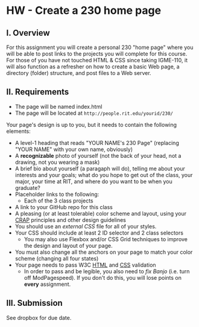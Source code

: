# HW - Create a 230 home page

## I. Overview
For this assignment you will create a personal 230 "home page" where you will be able to post links to the projects you will complete for this course. For those of you have not touched HTML & CSS since taking IGME-110, it will also function as a refresher on how to create a basic Web page, a directory (folder) structure, and post files to a Web server.

## II. Requirements
* The page will be named index.html
* The page will be located at `http://people.rit.edu/yourid/230/`

Your page's design is up to you, but it needs to contain the following elements:
* A level-1 heading that reads "YOUR NAME's 230 Page" (replacing "YOUR NAME" with your own name, obviously)
* A **recognizable** photo of yourself (not the back of your head, not a drawing, not you wearing a mask)
* A brief bio about yourself (a paragaph will do), telling me about your interests and your goals; what do you hope to get out of the class, your major, your time at RIT, and where do you want to be when you graduate?
* Placeholder links to the following:
  - Each of the 3 class projects
* A link to your GitHub repo for this class
* A pleasing (or at least tolerable) color scheme and layout, using your [CRAP](http://www.presentationzen.com/chapter6_spread.pdf) principles and other design guidelines
* You should use an *external CSS* file for all of your styles.
* Your CSS should include at least 2 ID selector and 2 class selectors
  - You may also use Flexbox and/or CSS Grid techniques to improve the design and layout of your page.
* You must also change all the anchors on your page to match your color scheme (changing all four states)
* Your page needs to pass W3C [HTML](https://validator.w3.org/) and [CSS](http://jigsaw.w3.org/css-validator/) validation
  - In order to pass and be legible, you also need to *fix Banjo* (i.e. turn off ModPagespeed). If you don't do this, you will lose points on **every** assignment.

## III. Submission
See dropbox for due date.
